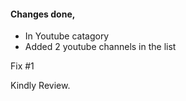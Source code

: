 
#### Changes done,
- In Youtube catagory
- Added 2 youtube channels in the list


Fix #1

Kindly Review.
